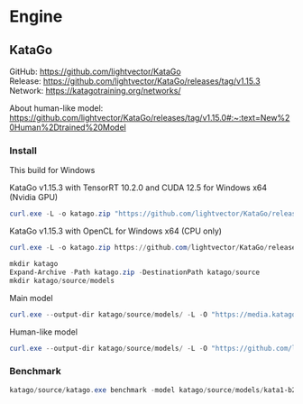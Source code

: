# Engine

## KataGo

GitHub: https://github.com/lightvector/KataGo  
Release: https://github.com/lightvector/KataGo/releases/tag/v1.15.3
Network: https://katagotraining.org/networks/

About human-like model: https://github.com/lightvector/KataGo/releases/tag/v1.15.0#:~:text=New%20Human%2Dtrained%20Model

### Install
This build for Windows

KataGo v1.15.3 with TensorRT 10.2.0 and CUDA 12.5 for Windows x64 (Nvidia GPU)
```powershell
curl.exe -L -o katago.zip "https://github.com/lightvector/KataGo/releases/download/v1.15.3/katago-v1.15.3-trt10.2.0-cuda12.5-windows-x64.zip"
```
KataGo v1.15.3 with OpenCL for Windows x64 (CPU only)
```powershell
curl.exe -L -o katago.zip https://github.com/lightvector/KataGo/releases/download/v1.15.3/katago-v1.15.3-opencl-windows-x64.zip
```
```powershell
mkdir katago
Expand-Archive -Path katago.zip -DestinationPath katago/source
mkdir katago/source/models
```
Main model
```powershell
curl.exe --output-dir katago/source/models/ -L -O "https://media.katagotraining.org/uploaded/networks/models/kata1/kata1-b28c512nbt-s7944987392-d4526094999.bin.gz"
```
Human-like model
```powershell
curl.exe --output-dir katago/source/models/ -L -O "https://github.com/lightvector/KataGo/releases/download/v1.15.0/b18c384nbt-humanv0.bin.gz"
```

### Benchmark

```powershell
katago/source/katago.exe benchmark -model katago/source/models/kata1-b28c512nbt-s7944987392-d4526094999.bin.gz
```